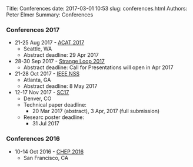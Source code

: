 Title: Conferences
date: 2017-03-01 10:53
slug: conferences.html
Authors: Peter Elmer
Summary: Conferences


### Conferences 2017

   * 21-25 Aug 2017 - [ACAT 2017](https://indico.cern.ch/event/567550/)
     * Seattle, WA
     * Abstract deadline: 29 Apr 2017
   * 28-30 Sep 2017 - [Strange Loop 2017](http://www.thestrangeloop.com/)
     * Abstract deadline: Call for Presentations will open in Apr 2017
   * 21-28 Oct 2017 - [IEEE NSS](http://www.nss-mic.org/2017/welcome.asp)
     * Atlanta, GA
     * Abstract deadline: 8 May 2017
   * 12-17 Nov 2017 - [SC17](http://sc17.supercomputing.org)
     * Denver, CO
     * Technical paper deadline: 
       * 20 Mar 2017 (abstract), 3 Apr, 2017 (full submission)
     * Researc poster deadline:
       * 31 Jul 2017

### Conferences 2016

   * 10-14 Oct 2016 - [CHEP 2016](http://chep2016.org/)
     * San Francisco, CA


